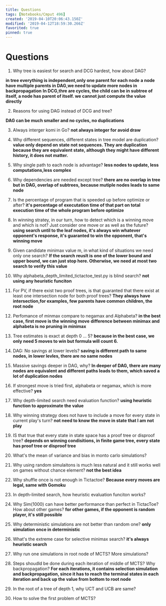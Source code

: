 ```yaml
---
title: Questions
tags: [Notebooks/Cmput 496]
created: '2019-04-10T20:06:43.150Z'
modified: '2019-04-12T18:59:30.266Z'
favorited: true
pinned: true
---
```


# Questions
1. Why tree is easiest for search and DCG hardest, how about DAG?

**in tree everything is independent,only one parent for each node**
**a node have multiple parents in DAG,we need to update more nodes in backpropagation**
**In DCG,thre are cycles, the child can be in subtree of itself, a node has parent of itself. we cannot just compute the value directly**

2. Reasons for using DAG instead of DCG and tree?

**DAG can be much smaller and no cycles, no duplications**

3. Always interger komi in Go?
**not always integer for avoid draw**

4. Why different sequences, different states in tree model are duplication?
**value only depend on state not sequences. They are duplication because they are equivalent state, although they might have different history, it does not matter.**

5. Why single path to each node is advantage?
**less nodes to update, less computations,less complex**

6. Why dependencies are needed except tree?
**there are no overlap in tree but in DAG, overlap of subtrees, because mutiple nodes leads to same node**

7. Is the percentage of program that is speeded up before optimize or after?
**it's percentage of executation time of that part on total execution time of the whole program before optimize**

8. In winning stratey, in our turn, how to detect which is a winning move and which is not? Just consider one move or as well as the future?
**using search until to the leaf nodes, it's always win whatever opponent's response, it's guaranted to win the opponent, that's winning move**

9. Given candidate minimax value m, in what kind of situations we need only one search?
**If the search reuslt is one of the lower bound and upper bound, we can just stop here. Otherwise, we need at most two search to verify this value**

10. Why alphabeta_depth_limited_tictactoe_test.py is blind search?
**not using any heuristic funciton**

11. For PV, if there exist two proof trees, is that guaranted that there exist at least one intersection node for both proof trees?
**They always have intersection,for examples, few parents have common children, the root node**

12. Perfomance of minmax compare to negamax and Alphabeta?
**in the best case, first move is the winning move**
**difference between minimax and alphabeta is no pruning in minimax**

13. Tree estimates is exact at depth 0 ... 5?
**because in the best case, we only need 5 moves to win but formula will count 6.**

14. DAG: No savings at lower levels?
**saving is different path to same nodes, in lower levles, there are no same nodes**

15. Massive savings deeper in DAG, why?
**In deeper of DAG, there are many nodes are equivalent and different paths leads to them, which saved a lot of duplication nodes**

16. If strongest move is tried first, alphabeta or negamax, which is more effective?
**yes**

17. Why depth-limited search need evaluation function?
**using heuristic function to approximate the value**

18. Why winning strategy does not have to include a move for every state in current play's turn?
**not need to know the move in state that I am not play**

19. IS that true that every state in state space has a proof tree or disproof tree?
**depends on winning condisitions, in finite game tree, every state has proof tree or disproof tree**


20. What's the mean of variance and bias in monto carlo simulations?


21. Why using random simulaitons is much less natural and it still works well on games without chance element?
**not the best idea**

22. Why shuffle once is not enough in Tictactoe?
**Because every moves are legal, same with Gomoku**

23. In depth-limited search, how heuristic evaluation funciton works?


24. Why Sim(1000) can have better performance than perfect in TictacToe? How about other games?
**for other games, if the opponent is random player, it's still possible**

25. Why deterministic simulations are not better than random one?
**only simulation once in deterministic**

26. What's the extreme case for selective minimax search?
**it's always heuristic search**

27. Why run one simulations in root node of MCTS? More simulations?

28. Steps shoudld be done during each iteration of middle of MCTS? Why backpropagation?
**For each iterations, it contains selection simulation and backpropagation, since it has to reach the terminal states in each iteration and back up the value from bottom to root node**

29. In the root of a tree of depth 1, why UCT and UCB are same?

30. How to solve the first problem of MCTS?

